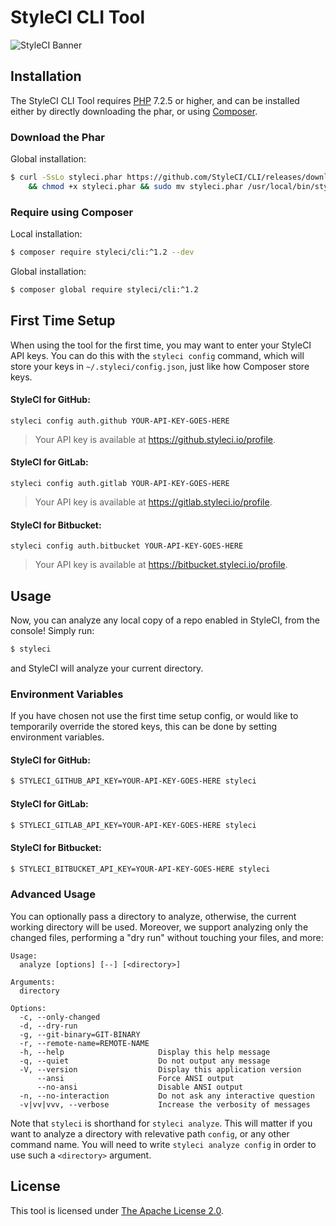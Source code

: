 # StyleCI CLI Tool

![StyleCI Banner](https://user-images.githubusercontent.com/2829600/72653462-e6dd0e80-3982-11ea-8d12-9cc1e5057af1.jpg)

## Installation

The StyleCI CLI Tool requires [PHP](https://php.net) 7.2.5 or higher, and can be installed either by directly downloading the phar, or using [Composer](https://getcomposer.org/).

### Download the Phar

Global installation:

```bash
$ curl -SsLo styleci.phar https://github.com/StyleCI/CLI/releases/download/v1.2.2/styleci.phar \
    && chmod +x styleci.phar && sudo mv styleci.phar /usr/local/bin/styleci
```

### Require using Composer

Local installation:

```bash
$ composer require styleci/cli:^1.2 --dev
```

Global installation:

```bash
$ composer global require styleci/cli:^1.2
```

## First Time Setup

When using the tool for the first time, you may want to enter your StyleCI API keys. You can do this with the `styleci config` command, which will store your keys in `~/.styleci/config.json`, just like how Composer store keys.

#### StyleCI for GitHub:

```
styleci config auth.github YOUR-API-KEY-GOES-HERE
```

> Your API key is available at https://github.styleci.io/profile.

#### StyleCI for GitLab:

```
styleci config auth.gitlab YOUR-API-KEY-GOES-HERE
```

> Your API key is available at https://gitlab.styleci.io/profile.

#### StyleCI for Bitbucket:

```
styleci config auth.bitbucket YOUR-API-KEY-GOES-HERE
```

> Your API key is available at https://bitbucket.styleci.io/profile.


## Usage

Now, you can analyze any local copy of a repo enabled in StyleCI, from the console! Simply run:

```bash
$ styleci
```

and StyleCI will analyze your current directory.

### Environment Variables

If you have chosen not use the first time setup config, or would like to temporarily override the stored keys, this can be done by setting environment variables.

#### StyleCI for GitHub:

```bash
$ STYLECI_GITHUB_API_KEY=YOUR-API-KEY-GOES-HERE styleci
```

#### StyleCI for GitLab:

```bash
$ STYLECI_GITLAB_API_KEY=YOUR-API-KEY-GOES-HERE styleci
```

#### StyleCI for Bitbucket:

```bash
$ STYLECI_BITBUCKET_API_KEY=YOUR-API-KEY-GOES-HERE styleci
```

### Advanced Usage

You can optionally pass a directory to analyze, otherwise, the current working directory will be used. Moreover, we support analyzing only the changed files, performing a "dry run" without touching your files, and more:

```
Usage:
  analyze [options] [--] [<directory>]

Arguments:
  directory

Options:
  -c, --only-changed
  -d, --dry-run
  -g, --git-binary=GIT-BINARY
  -r, --remote-name=REMOTE-NAME
  -h, --help                     Display this help message
  -q, --quiet                    Do not output any message
  -V, --version                  Display this application version
      --ansi                     Force ANSI output
      --no-ansi                  Disable ANSI output
  -n, --no-interaction           Do not ask any interactive question
  -v|vv|vvv, --verbose           Increase the verbosity of messages
```

Note that `styleci` is shorthand for `styleci analyze`. This will matter if you want to analyze a directory with relevative path `config`, or any other command name. You will need to write `styleci analyze config` in order to use such a `<directory>` argument.

## License

This tool is licensed under [The Apache License 2.0](LICENSE).

